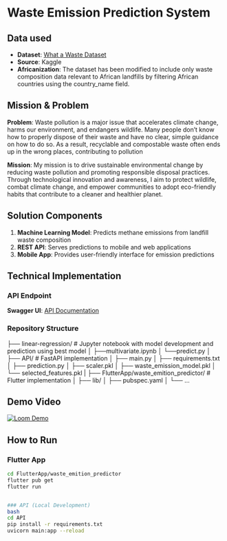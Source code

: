 # Waste Emission Prediction System

## Data used
- **Dataset**: [What a Waste Dataset](https://www.kaggle.com/datasets/mannmann2/what-a-waste-global-dataset?resource=download)
- **Source**: Kaggle
- **Africanization**: The dataset has been modified to include only waste composition data relevant to African landfills by filtering African countries using the country_name field.

## Mission & Problem
**Problem**: Waste pollution is a major issue that accelerates climate change, harms our environment, and endangers wildlife. Many people don’t know how to properly dispose of their waste and have no clear, simple guidance on how to do so. As a result, recyclable and compostable waste often ends up in the wrong places, contributing to pollution

**Mission**: My mission is to drive sustainable environmental change by reducing waste pollution and promoting responsible disposal practices. Through technological innovation and awareness, I aim to protect wildlife, combat climate change, and empower communities to adopt eco-friendly habits that contribute to a cleaner and healthier planet.

## Solution Components
1. **Machine Learning Model**: Predicts methane emissions from landfill waste composition
2. **REST API**: Serves predictions to mobile and web applications
3. **Mobile App**: Provides user-friendly interface for emission predictions

## Technical Implementation

### API Endpoint
**Swagger UI**: [API Documentation](https://methane-emissions-from-landfill.onrender.com/docs#/)

### Repository Structure

├── linear-regression/ # Jupyter notebook with model development and prediction using best model
│   ├──multivariate.ipynb
│   └──predict.py
│
├── API/ # FastAPI implementation
│ ├── main.py
│ ├── requirements.txt
│ ├── prediction.py
│ ├── scaler.pkl
│ ├── waste_emission_model.pkl
│ └── selected_features.pkl
|
├── FlutterApp/waste_emition_predictor/ # Flutter implementation
│ ├── lib/
│ ├── pubspec.yaml
│ └── ...



## Demo Video
[![Loom Demo](https://www.loom.com/share/c67c688bb9be42fd894ad671016dbe94?sid=b2bb9afb-e73a-419a-b7dd-bc440b31c94b)](https://www.loom.com/share/c67c688bb9be42fd894ad671016dbe94?sid=b2bb9afb-e73a-419a-b7dd-bc440b31c94b)

## How to Run

### Flutter App
   ```bash
   cd FlutterApp/waste_emition_predictor
   flutter pub get
   flutter run


### API (Local Development)
bash
cd API
pip install -r requirements.txt
uvicorn main:app --reload


